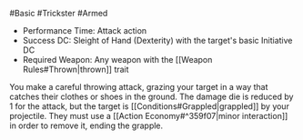 #Basic #Trickster #Armed 

- Performance Time: Attack action
- Success DC: Sleight of Hand (Dexterity) with the target's basic Initiative DC
- Required Weapon: Any weapon with the [[Weapon Rules#Thrown|thrown]] trait

You make a careful throwing attack, grazing your target in a way that catches their clothes or shoes in the ground. The damage die is reduced by 1 for the attack, but the target is [[Conditions#Grappled|grappled]] by your projectile. They must use a [[Action Economy#^359f07|minor interaction]] in order to remove it, ending the grapple.
